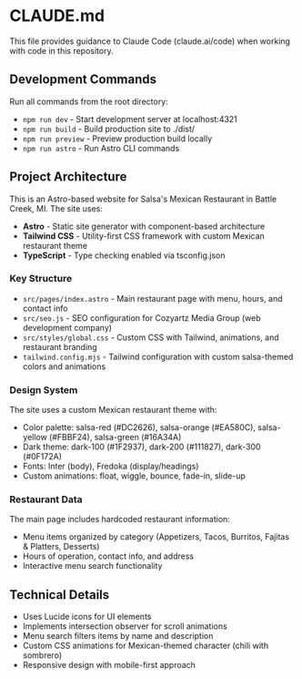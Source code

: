 # CLAUDE.md

This file provides guidance to Claude Code (claude.ai/code) when working with code in this repository.

## Development Commands

Run all commands from the root directory:

- `npm run dev` - Start development server at localhost:4321
- `npm run build` - Build production site to ./dist/
- `npm run preview` - Preview production build locally
- `npm run astro` - Run Astro CLI commands

## Project Architecture

This is an Astro-based website for Salsa's Mexican Restaurant in Battle Creek, MI. The site uses:

- **Astro** - Static site generator with component-based architecture
- **Tailwind CSS** - Utility-first CSS framework with custom Mexican restaurant theme
- **TypeScript** - Type checking enabled via tsconfig.json

### Key Structure

- `src/pages/index.astro` - Main restaurant page with menu, hours, and contact info
- `src/seo.js` - SEO configuration for Cozyartz Media Group (web development company)
- `src/styles/global.css` - Custom CSS with Tailwind, animations, and restaurant branding
- `tailwind.config.mjs` - Tailwind configuration with custom salsa-themed colors and animations

### Design System

The site uses a custom Mexican restaurant theme with:
- Color palette: salsa-red (#DC2626), salsa-orange (#EA580C), salsa-yellow (#FBBF24), salsa-green (#16A34A)
- Dark theme: dark-100 (#1F2937), dark-200 (#111827), dark-300 (#0F172A)
- Fonts: Inter (body), Fredoka (display/headings)
- Custom animations: float, wiggle, bounce, fade-in, slide-up

### Restaurant Data

The main page includes hardcoded restaurant information:
- Menu items organized by category (Appetizers, Tacos, Burritos, Fajitas & Platters, Desserts)
- Hours of operation, contact info, and address
- Interactive menu search functionality

## Technical Details

- Uses Lucide icons for UI elements
- Implements intersection observer for scroll animations
- Menu search filters items by name and description
- Custom CSS animations for Mexican-themed character (chili with sombrero)
- Responsive design with mobile-first approach